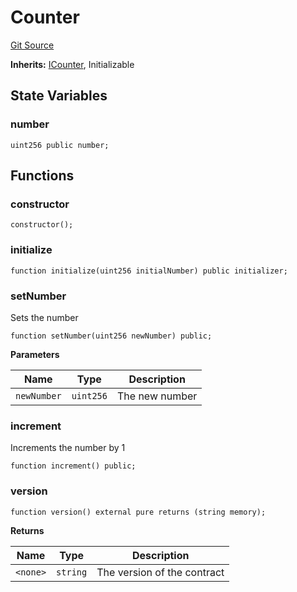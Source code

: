 # Counter
[Git Source](https://github.com/0xPolygon/foundry-template/blob/2d36094275815fea3c3ae2cc197990829bb33d39/src/Counter.sol)

**Inherits:**
[ICounter](/docs/autogen/src/src/interface/ICounter.sol/interface.ICounter.md), Initializable


## State Variables
### number

```solidity
uint256 public number;
```


## Functions
### constructor


```solidity
constructor();
```

### initialize


```solidity
function initialize(uint256 initialNumber) public initializer;
```

### setNumber

Sets the number


```solidity
function setNumber(uint256 newNumber) public;
```
**Parameters**

|Name|Type|Description|
|----|----|-----------|
|`newNumber`|`uint256`|The new number|


### increment

Increments the number by 1


```solidity
function increment() public;
```

### version


```solidity
function version() external pure returns (string memory);
```
**Returns**

|Name|Type|Description|
|----|----|-----------|
|`<none>`|`string`|The version of the contract|


